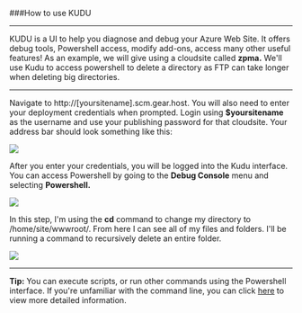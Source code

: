 ###How to use KUDU

----------

KUDU is a UI to help you diagnose and debug your Azure Web Site. It offers debug tools, Powershell access, modify add-ons, access many other useful features! As an example, we will give using a cloudsite called **zpma.** We'll use Kudu to access powershell to delete a directory as FTP can take longer when deleting big directories.

----------

Navigate to http://[yoursitename].scm.gear.host. You will also need to enter your deployment credentials when prompted. Login using **$yoursitename** as the username and use your publishing password for that cloudsite. Your address bar should look something like this:

<img src="https://raw.githubusercontent.com/GearHost/docs/master/Images/kudu1.PNG" />


After you enter your credentials, you will be logged into the Kudu interface. You can access Powershell by going to the **Debug Console** menu and selecting **Powershell.**


<img src="https://raw.githubusercontent.com/Gearhost/docs/master/Images/kudu3.PNG"  />


In this step, I'm using the **cd** command to change my directory to /home/site/wwwroot/.  From here I can see all of my files and folders. I'll be running a command to recursively delete an entire folder.

<img src="https://raw.githubusercontent.com/Gearhost/docs/master/Images/kudu4.PNG" />



----------
**Tip:** You can execute scripts, or run other commands using the Powershell interface. If you're unfamiliar with the command line, you can click [here](https://blogs.technet.microsoft.com/heyscriptingguy/2015/06/11/table-of-basic-powershell-commands/) to view more detailed information.